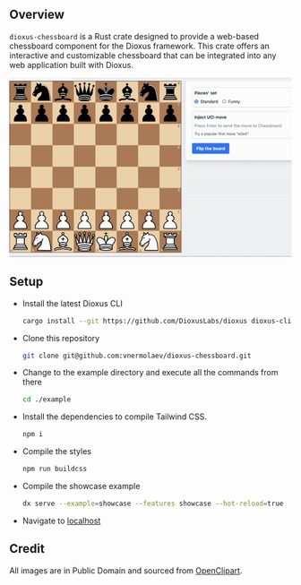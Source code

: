 ## Overview

`dioxus-chessboard` is a Rust crate designed to provide a web-based chessboard component
for the Dioxus framework. This crate offers an interactive and customizable chessboard
that can be integrated into any web application built with Dioxus.

<p align="center">
  <img src="./example/showcase.gif" />
</p>

## Setup

- Install the latest Dioxus CLI

  ```bash
  cargo install --git https://github.com/DioxusLabs/dioxus dioxus-cli
  ```
- Clone this repository
  ```bash
  git clone git@github.com:vnermolaev/dioxus-chessboard.git
  ```   

- Change to the example directory and execute all the commands from there
  ```bash
  cd ./example
  ```

- Install the dependencies to compile Tailwind CSS.

  ``` bash
  npm i
  ```

- Compile the styles
  ``` bash
  npm run buildcss
  ```

- Compile the showcase example
  ``` bash
  dx serve --example=showcase --features showcase --hot-reload=true
  ```

- Navigate to [localhost](http://127.0.0.1:8080)

## Credit

All images are in Public Domain and sourced from [OpenClipart](https://openclipart.org/).